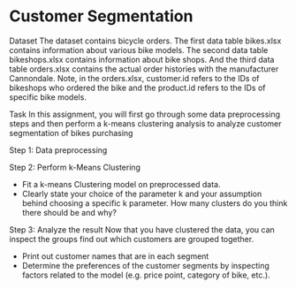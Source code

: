 # Customer Segmentation
Dataset
The dataset contains bicycle orders. The first data table bikes.xlsx contains information about various bike models. The second data table bikeshops.xlsx contains information about bike shops. And the third data table orders.xlsx contains the actual order histories with the manufacturer Cannondale. Note, in the orders.xlsx, customer.id refers to the IDs of bikeshops who ordered the bike and the product.id refers to the IDs of specific bike models.

Task
In this assignment, you will first go through some data preprocessing steps and then perform a k-means clustering analysis to analyze customer segmentation of bikes purchasing

Step 1: Data preprocessing

Step 2: Perform k-Means Clustering
- Fit a k-means Clustering model on preprocessed data. 
- Clearly state your choice of the parameter k and your assumption behind choosing a specific k parameter. How many clusters do you think there should be and why?

Step 3: Analyze the result
Now that you have clustered the data, you can inspect the groups find out which customers are grouped together.
- Print out customer names that are in each segment
- Determine the preferences of the customer segments by inspecting factors related to the model (e.g. price point, category of bike, etc.). 
